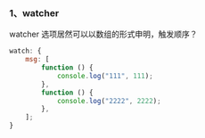 ### 1、watcher

watcher 选项居然可以以数组的形式申明，触发顺序？

```js
watch: {
	msg: [
		function () {
			console.log("111", 111);
		},
		function () {
			console.log("2222", 2222);
		},
	];
}
```
